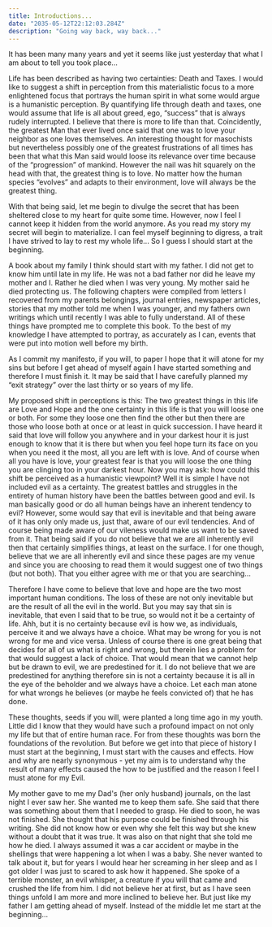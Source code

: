 ```yaml
---
title: Introductions...
date: "2035-05-12T22:12:03.284Z"
description: "Going way back, way back..."
---
```


It has been many many years and yet it seems like just yesterday that what I am about to tell you took place…  

Life has been described as having two certainties: Death and Taxes. I would like to suggest a shift in perception from this materialistic focus to a more enlightened focus that portrays the human spirit in what some would argue is a humanistic perception. By quantifying life through death and taxes, one would assume that life is all about greed, ego, “success” that is always rudely interrupted. I believe that there is more to life than that. Coincidently, the greatest Man that ever lived once said that one was to love your neighbor as one loves themselves. An interesting thought for masochists but nevertheless possibly one of the greatest frustrations of all times has been that what this Man said would loose its relevance over time because of the “progression” of mankind. However the nail was hit squarely on the head with that, the greatest thing is to love. No matter how the human species “evolves” and adapts to their environment, love will always be the greatest thing. 

With that being said, let me begin to divulge the secret that has been sheltered close to my heart for quite some time. However, now I feel I cannot keep it hidden from the world anymore. As you read my story my secret will begin to materialize. I can feel myself beginning to digress, a trait I have strived to lay to rest my whole life... So I guess I should start at the beginning. 

A book about my family I think should start with my father. I did not get to know him until late in my life. He was not a bad father nor did he leave my mother and I. Rather he died when I was very young. My mother said he died protecting us. The following chapters were compiled from letters I recovered from my parents belongings, journal entries, newspaper articles, stories that my mother told me when I was younger, and my fathers own writings which until recently I was able to fully understand. All of these things have prompted me to complete this book. To the best of my knowledge I have attempted to portray, as accurately as I can, events that were put into motion well before my birth.

As I commit my manifesto, if you will, to paper I hope that it will atone for my sins but before I get ahead of myself again I have started something and therefore I must finish it. It may be said that I have carefully planned my “exit strategy” over the last thirty or so years of my life.

My proposed shift in perceptions is this: The two greatest things in this life are Love and Hope and the one certainty in this life is that you will loose one or both. For some they loose one then find the other but then there are those who loose both at once or at least in quick succession. I have heard it said that love will follow you anywhere and in your darkest hour it is just enough to know that it is there but when you feel hope turn its face on you when you need it the most, all you are left with is love. And of course when all you have is love, your greatest fear is that you will loose the one thing you are clinging too in your darkest hour. Now you may ask: how could this shift be perceived as a humanistic viewpoint? Well it is simple I have not included evil as a certainty. The greatest battles and struggles in the entirety of human history have been the battles between good and evil. Is man basically good or do all human beings have an inherent tendency to evil? However, some would say that evil is inevitable and that being aware of it has only only made us, just that, aware of our evil tendencies. And of course being made aware of our vileness would make us want to be saved from it. That being said if you do not believe that we are all inherently evil then that certainly simplifies things, at least on the surface. I for one though, believe that we are all inherently evil and since these pages are my venue and since you are choosing to read them it would suggest one of two things (but not both). That you either agree with me or that you are searching… 

Therefore I have come to believe that love and hope are the two most important human conditions. The loss of these are not only inevitable but are the result of all the evil in the world. But you may say that sin is inevitable, that even I said that to be true, so would not it be a certainty of life. Ahh, but it is no certainty because evil is how we, as individuals, perceive it and we always have a choice. What may be wrong for you is not wrong for me and vice versa. Unless of course there is one great being that decides for all of us what is right and wrong, but therein lies a problem for that would suggest a lack of choice. That would mean that we cannot help but be drawn to evil, we are predestined for it. I do not believe that we are predestined for anything therefore sin is not a certainty because it is all in the eye of the beholder and we always have a choice. Let each man atone for what wrongs he believes (or maybe he feels convicted of) that he has done.

These thoughts, seeds if you will, were planted a long time ago in my youth. Little did I know that they would have such a profound impact on not only my life but that of entire human race. For from these thoughts was born the foundations of the revolution. But before we get into that piece of history I must start at the beginning, I must start with the causes and effects. How and why are nearly synonymous - yet my aim is to understand why the result of many effects caused the how to be justified and the reason I feel I must atone for my Evil. 

My mother gave to me my Dad's (her only husband) journals, on the last night I ever saw her. She wanted me to keep them safe. She said that there was something about them that I needed to grasp. He died to soon, he was not finished. She thought that his purpose could be finished through his writing. She did not know how or even why she felt this way but she knew without a doubt that it was true. It was also on that night that she told me how he died. I always assumed it was a car accident or maybe in the shellings that were happening a lot when I was a baby. She never wanted to talk about it, but for years I would hear her screaming in her sleep and as I got older I was just to scared to ask how it happened. She spoke of a terrible monster, an evil whisper, a creature if you will that came and crushed the life from him. I did not believe her at first, but as I have seen things unfold I am more and more inclined to believe her. But just like my father I am getting ahead of myself. Instead of the middle let me start at the beginning… 